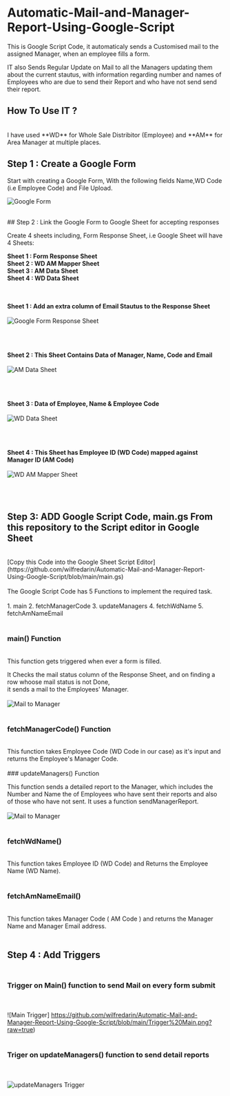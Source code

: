 # Automatic-Mail-and-Manager-Report-Using-Google-Script

This is Google Script Code, it automaticaly sends a Customised mail to the assigned Manager, when an employee fills a form.

IT also Sends Regular Update on Mail to all the Managers updating them about the current stautus, with information regarding number and names of Employees who are due to 
send their Report and who have not send send their report.

## How To Use IT ?
<br>
I have used **WD** for Whole Sale Distribitor (Employee) and **AM** for Area Manager at multiple places.
<br>

## Step 1 : Create a Google Form<br>
Start with creating a Google Form, With the following fields Name,WD Code (i.e Employee Code) and File Upload.<br> 
 
![Google Form](https://github.com/wilfredarin/Automatic-Mail-and-Manager-Report-Using-Google-Script/blob/main/Google%20Form.png?raw=true)

<br>
## Step 2 : Link the Google Form to Google Sheet for accepting responses

Create 4 sheets including, Form Response Sheet, i.e Google Sheet will have 4 Sheets:

  **Sheet 1 : Form Response Sheet   <br>
  Sheet 2 : WD  AM Mapper Sheet  <br>
  Sheet 3 : AM Data Sheet  <br>
  Sheet 4 : WD Data Sheet**  <br><br><br>



**Sheet 1 : Add an extra column of Email Stautus to the Response Sheet** <br><br>
![Google Form Response Sheet](https://github.com/wilfredarin/Automatic-Mail-and-Manager-Report-Using-Google-Script/blob/main/Form%20Response.png?raw=true)


<br><br>


**Sheet 2 : This Sheet Contains Data of Manager, Name, Code and Email** <br><br>
![AM Data Sheet](https://github.com/wilfredarin/Automatic-Mail-and-Manager-Report-Using-Google-Script/blob/main/Google%20Form.png?raw=true)

<br><br>
 
**Sheet 3 :  Data of Employee, Name & Employee Code** <br>   <br>
![WD Data Sheet](https://github.com/wilfredarin/Automatic-Mail-and-Manager-Report-Using-Google-Script/blob/main/WD%20Data.png?raw=true)

<br><br>

**Sheet 4 : This Sheet has Employee ID (WD Code) mapped against Manager ID (AM Code)** <br><br>
![WD AM Mapper Sheet](https://github.com/wilfredarin/Automatic-Mail-and-Manager-Report-Using-Google-Script/blob/main/WD%20AM%20Mapper.png?raw=true)


<br><br>
## Step 3: ADD Google Script Code, main.gs From this repository to the Script editor in Google Sheet
<br>
[Copy this Code into the Google Sheet Script Editor](https://github.com/wilfredarin/Automatic-Mail-and-Manager-Report-Using-Google-Script/blob/main/main.gs)
<br>

<br>
The Google Script Code has 5 Functions to implement the required task.<br><br>
1. main
2. fetchManagerCode
3. updateManagers
4. fetchWdName
5. fetchAmNameEmail
<br><br>

### main() Function
<br>
This function gets triggered when ever a form is filled.<br>

It Checks the mail status column of the Response Sheet, and on finding a row whoose mail status is not Done,<br>
it sends a mail to the Employees' Manager. <br><br>
![Mail to Manager](https://github.com/wilfredarin/Automatic-Mail-and-Manager-Report-Using-Google-Script/blob/main/mail.png?raw=true)
<br><br>
### fetchManagerCode() Function
<br>
This function takes Employee Code (WD Code in our case) as it's input and returns the Employee's Manager Code.
<br><br>
### updateManagers() Function
<br>

This function sends a detailed report to the Manager, which includes the Number and Name the of Employees who have sent their reports and also of those who have not sent. It uses a function sendManagerReport.<br><br>
![Mail to Manager](https://github.com/wilfredarin/Automatic-Mail-and-Manager-Report-Using-Google-Script/blob/main/Manager%20Report.png?raw=true)
<br><br>
### fetchWdName()
<br>
This function takes Employee ID (WD Code) and Returns the Employee Name (WD Name).
<br><br>

### fetchAmNameEmail()
<br>
This function takes Manager Code ( AM Code ) and returns the Manager Name and Manager Email address.
<br><br>

## Step 4 : Add Triggers<br><br>

### Trigger on Main() function to send Mail on every form submit

<br><br>
![Main Trigger] https://github.com/wilfredarin/Automatic-Mail-and-Manager-Report-Using-Google-Script/blob/main/Trigger%20Main.png?raw=true)
<br><br>

### Triger on updateManagers() function to send detail reports
<br><br>
![updateManagers Trigger](https://github.com/wilfredarin/Automatic-Mail-and-Manager-Report-Using-Google-Script/blob/main/trigger%20update%20managers.png?raw=true)
<br><br>











